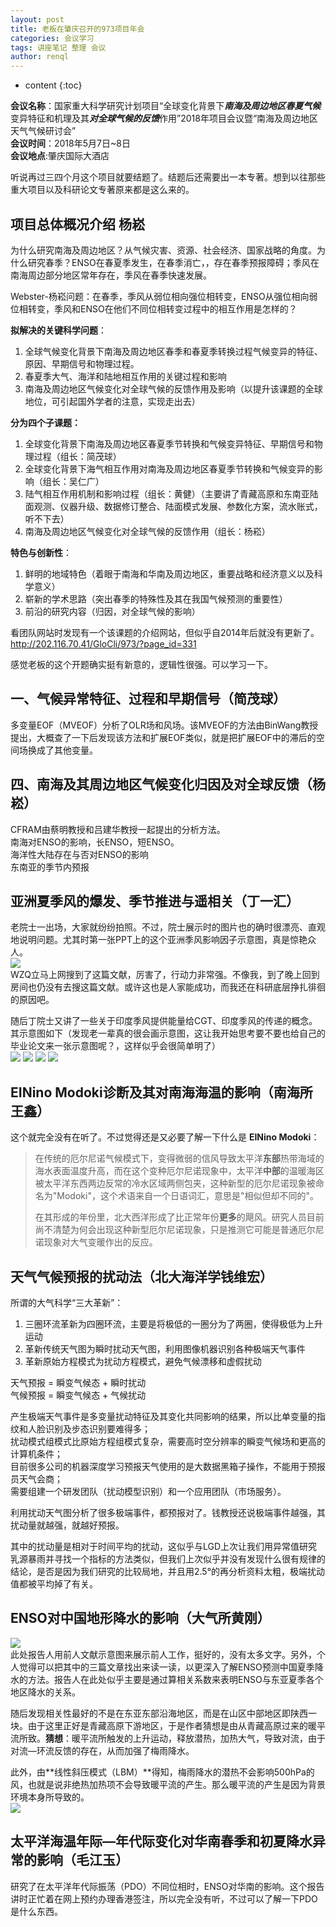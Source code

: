 ```yaml
---
layout: post
title: 老板在肇庆召开的973项目年会
categories: 会议学习
tags: 讲座笔记 整理 会议
author: renql
---
```


* content
{:toc}

**会议名称**：国家重大科学研究计划项目“全球变化背景下***南海及周边地区春夏气候*** 变异特征和机理及其***对全球气候的反馈***作用”2018年项目会议暨“南海及周边地区天气气候研讨会”    
**会议时间**：2018年5月7日~8日    
**会议地点**:肇庆国际大酒店   

听说再过三四个月这个项目就要结题了。结题后还需要出一本专著。想到以往那些重大项目以及科研论文专著原来都是这么来的。




## 项目总体概况介绍 杨崧 ##
为什么研究南海及周边地区？从气候灾害、资源、社会经济、国家战略的角度。为什么研究春季？ENSO在春夏季发生，在春季消亡，，存在春季预报障碍；季风在南海周边部分地区常年存在，季风在春季快速发展。

Webster-杨崧问题：在春季，季风从弱位相向强位相转变，ENSO从强位相向弱位相转变，季风和ENSO在他们不同位相转变过程中的相互作用是怎样的？

**拟解决的关键科学问题**：   
1. 全球气候变化背景下南海及周边地区春季和春夏季转换过程气候变异的特征、原因、早期信号和物理过程。    
2. 春夏季大气、海洋和陆地相互作用的关键过程和影响   
3. 南海及周边地区气候变化对全球气候的反馈作用及影响（以提升该课题的全球地位，可引起国外学者的注意，实现走出去）   

**分为四个子课题：**   
1. 全球变化背景下南海及周边地区春夏季节转换和气候变异特征、早期信号和物理过程（组长：简茂球）   
2. 全球变化背景下海气相互作用对南海及周边地区春夏季节转换和气候变异的影响（组长：吴仁广）  
3. 陆气相互作用机制和影响过程（组长：黄健）（主要讲了青藏高原和东南亚陆面观测、仪器升级、数据修订整合、陆面模式发展、参数化方案，流水账式，听不下去）    
4. 南海及周边地区气候变化对全球气候的反馈作用（组长：杨崧）

**特色与创新性**：
1. 鲜明的地域特色（着眼于南海和华南及周边地区，重要战略和经济意义以及科学意义）    
2. 崭新的学术思路（突出春季的特殊性及其在我国气候预测的重要性）   
3. 前沿的研究内容（归因，对全球气候的影响）   

看团队网站时发现有一个该课题的介绍网站，但似乎自2014年后就没有更新了。
<a href="http://202.116.70.41/GloCli/973/?page_id=331" target="_blank">http://202.116.70.41/GloCli/973/?page_id=331</a>

感觉老板的这个开题确实挺有新意的，逻辑性很强。可以学习一下。

## 一、气候异常特征、过程和早期信号（简茂球） ##
多变量EOF（MVEOF）分析了OLR场和风场。该MVEOF的方法由BinWang教授提出，大概查了一下后发现该方法和扩展EOF类似，就是把扩展EOF中的滞后的空间场换成了其他变量。

## 四、南海及其周边地区气候变化归因及对全球反馈（杨崧） ##
CFRAM由蔡明教授和吕建华教授一起提出的分析方法。  
南海对ENSO的影响，长ENSO，短ENSO。  
海洋性大陆存在与否对ENSO的影响   
东南亚的季节内预报

## 亚洲夏季风的爆发、季节推进与遥相关（丁一汇） ##
老院士一出场，大家就纷纷拍照。不过，院士展示时的图片也的确时很漂亮、直观地说明问题。尤其时第一张PPT上的这个亚洲季风影响因子示意图，真是惊艳众人。    
![](http://wx4.sinaimg.cn/mw690/006fa9Xlgy1fr34g3d7bfj30mm0hgdk1.jpg)    
WZQ立马上网搜到了这篇文献，厉害了，行动力非常强。不像我，到了晚上回到房间也仍没有去搜这篇文献。或许这也是人家能成功，而我还在科研底层挣扎徘徊的原因吧。  

随后丁院士又讲了一些关于印度季风提供能量给CGT、印度季风的传递的概念。其示意图如下（发现老一辈真的很会画示意图，这让我开始思考要不要也给自己的毕业论文来一张示意图呢？，这样似乎会很简单明了）    
![](http://wx3.sinaimg.cn/mw690/006fa9Xlgy1fr34g3rzysj30j20fx76x.jpg)
![](http://wx4.sinaimg.cn/mw690/006fa9Xlgy1fr34g30dhyj30ma0ibn04.jpg)
![](http://wx3.sinaimg.cn/mw690/006fa9Xlgy1fr34g2o0iaj30ls0grwhw.jpg)
![](http://wx2.sinaimg.cn/mw690/006fa9Xlgy1fr34g2am1cj30o70jowig.jpg)

## EINino Modoki诊断及其对南海海温的影响（南海所王鑫） ##
这个就完全没有在听了。不过觉得还是又必要了解一下什么是 **EINino Modoki**：  
  
> 在传统的厄尔尼诺气候模式下，变得微弱的信风导致太平洋**东部**热带海域的海水表面温度升高，而在这个变种厄尔尼诺现象中，太平洋**中部**的温暖海区被太平洋东西两边反常的冷水区域两侧包夹，这种新型的厄尔尼诺现象被命名为"Modoki"，这个术语来自一个日语词汇，意思是"相似但却不同的"。
> 
> 在其形成的年份里，北大西洋形成了比正常年份**更多**的飓风。研究人员目前尚不清楚为何会出现这种新型厄尔尼诺现象，只是推测它可能是普通厄尔尼诺现象对大气变暖作出的反应。

## 天气气候预报的扰动法（北大海洋学钱维宏） ##
所谓的大气科学“三大革新”：    
1. 三圈环流革新为四圈环流，主要是将极低的一圈分为了两圈，使得极低为上升运动   
2. 革新传统天气图为瞬时扰动天气图，利用图像机器识别各种极端天气事件      
3. 革新原始方程模式为扰动方程模式，避免气候漂移和虚假扰动  

天气预报 = 瞬变气候态 + 瞬时扰动   
气候预报 = 瞬变气候态 + 气候扰动

产生极端天气事件是多变量扰动特征及其变化共同影响的结果，所以比单变量的指纹和人脸识别及步态识别要难得多；    
扰动模式组模式比原始方程组模式复杂，需要高时空分辨率的瞬变气候场和更高的计算机条件；    
目前很多公司的机器深度学习预报天气使用的是大数据黑箱子操作，不能用于预报员天气会商；    
需要组建一个研发团队（扰动模型识别）和一个应用团队（市场服务）。   

利用扰动天气图分析了很多极端事件，都预报对了。钱教授还说极端事件越强，其扰动量就越强，就越好预报。

其中的扰动量是相对于时间平均的扰动，这似乎与LGD上次让我们用异常值研究乳源暴雨并寻找一个指标的方法类似，但我们上次似乎并没有发现什么很有规律的结论，是否是因为我们研究的比较局地，并且用2.5°的再分析资料太粗，极端扰动值都被平均掉了有关。

## ENSO对中国地形降水的影响（大气所黄刚） ##
![](http://wx2.sinaimg.cn/mw690/006fa9Xlgy1fr34g1tkdpj30ow0j9gq1.jpg)     
此处报告人用前人文献示意图来展示前人工作，挺好的，没有太多文字。另外，个人觉得可以把其中的三篇文章找出来读一读，以更深入了解ENSO预测中国夏季降水的方法。报告人在此处似乎主要是通过算相关系数来表明ENSO与东亚夏季各个地区降水的关系。   

随后发现相关性最好的不是在东亚东部沿海地区，而是在山区中部地区即陕西一块。由于这里正好是青藏高原下游地区，于是作者猜想是由从青藏高原过来的暖平流所致。**猜想**：暖平流所触发的上升运动，释放潜热，加热大气，导致对流，由于对流—环流反馈的存在，从而加强了梅雨降水。   

此外，由**线性斜压模式（LBM）**得知，梅雨降水的潜热不会影响500hPa的风，也就是说非绝热加热项不会导致暖平流的产生。那么暖平流的产生是因为背景环境本身所导致的。    
![](http://wx4.sinaimg.cn/mw690/006fa9Xlgy1fr34g0rsvrj30l70hvgoi.jpg)

## 太平洋海温年际—年代际变化对华南春季和初夏降水异常的影响（毛江玉） ##
研究了在太平洋年代际振荡（PDO）不同位相时，ENSO对华南的影响。这个报告讲时正忙着在网上预约办理香港签注，所以完全没有听，不过可以了解一下PDO是什么东西。

